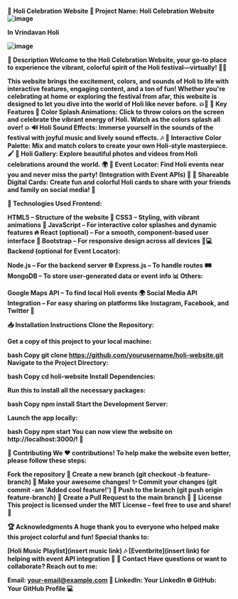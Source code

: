🎉 <b>Holi Celebration Website<b> 🌈
Project Name: Holi Celebration Website
![image](https://github.com/user-attachments/assets/63e9179f-eb08-457d-981e-b6319f625202)

In Vrindavan Holi 

![image](https://github.com/user-attachments/assets/163b1137-8df9-4eb8-bc68-27db90390db3)

📜 Description
Welcome to the Holi Celebration Website, your go-to place to experience the vibrant, colorful spirit of the Holi festival—virtually! 🌈✨

This website brings the excitement, colors, and sounds of Holi to life with interactive features, engaging content, and a ton of fun! Whether you're celebrating at home or exploring the festival from afar, this website is designed to let you dive into the world of Holi like never before. 💥🎨
🌟 Key Features
🎨 Color Splash Animations: Click to throw colors on the screen and celebrate the vibrant energy of Holi. Watch as the colors splash all over! 💥
🔊 Holi Sound Effects: Immerse yourself in the sounds of the festival with joyful music and lively sound effects. 🎶
🎉 Interactive Color Palette: Mix and match colors to create your own Holi-style masterpiece. 🖌️
📸 Holi Gallery: Explore beautiful photos and videos from Holi celebrations around the world. 🌍
📍 Event Locator: Find Holi events near you and never miss the party! (Integration with Event APIs) 📅
📱 Shareable Digital Cards: Create fun and colorful Holi cards to share with your friends and family on social media! 💌

🔧 Technologies Used
Frontend:

HTML5 – Structure of the website 📄
CSS3 – Styling, with vibrant animations 🎨
JavaScript – For interactive color splashes and dynamic features 🔥
React (optional) – For a smooth, component-based user interface 🔄
Bootstrap – For responsive design across all devices 📱💻
Backend (optional for Event Locator):

Node.js – For the backend server 🌐
Express.js – To handle routes 🛤️
MongoDB – To store user-generated data or event info 📊
Others:

Google Maps API – To find local Holi events 🌍
Social Media API Integration – For easy sharing on platforms like Instagram, Facebook, and Twitter 📲


📥 Installation Instructions
Clone the Repository:

Get a copy of this project to your local machine:

bash
Copy
git clone https://github.com/yourusername/holi-website.git
Navigate to the Project Directory:

bash
Copy
cd holi-website
Install Dependencies:

Run this to install all the necessary packages:

bash
Copy
npm install
Start the Development Server:

Launch the app locally:

bash
Copy
npm start
You can now view the website on http://localhost:3000/! 🎉

🤝 Contributing
We ❤️ contributions! To help make the website even better, please follow these steps:

Fork the repository 🍴
Create a new branch (git checkout -b feature-branch) 🌿
Make your awesome changes! ✨
Commit your changes (git commit -am 'Added cool feature!') 📝
Push to the branch (git push origin feature-branch) 🚀
Create a Pull Request to the main branch 📑
📜 License
This project is licensed under the MIT License – feel free to use and share! 🚀

🏆 Acknowledgments
A huge thank you to everyone who helped make this project colorful and fun! Special thanks to:

[Holi Music Playlist](insert music link) 🎶
[Eventbrite](insert link) for helping with event API integration 📍
📧 Contact
Have questions or want to collaborate? Reach out to me:

Email: your-email@example.com 📧
LinkedIn: Your LinkedIn 🌐
GitHub: Your GitHub Profile 💻








